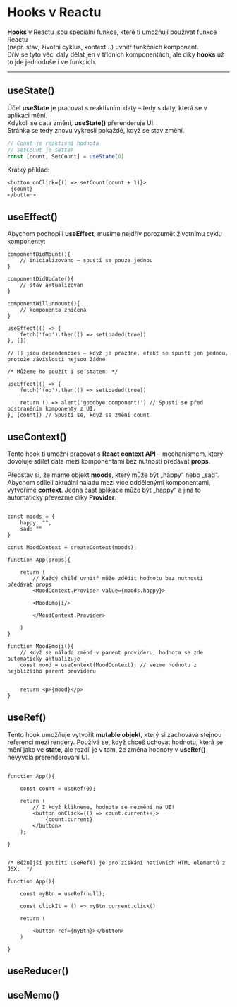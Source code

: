 # Hooks v Reactu

**Hooks** v Reactu jsou speciální funkce, které ti umožňují používat funkce Reactu  
(např. stav, životní cyklus, kontext…) uvnitř funkčních komponent.  
Dřív se tyto věci daly dělat jen v třídních komponentách, ale díky **hooks** už to jde jednoduše i ve funkcích.

---

## useState()

Účel **useState** je pracovat s reaktivními daty – tedy s daty, která se v aplikaci mění.  
Kdykoli se data změní, **useState()** přerenderuje UI.  
Stránka se tedy znovu vykreslí pokaždé, když se stav změní.

```js
// Count je reaktivní hodnota
// setCount je setter
const [count, SetCount] = useState(0)
```

Krátký příklad:

```TSX
<button onClick={() => setCount(count + 1)}>
 {count}
</button>
```


## useEffect()


Abychom pochopili **useEffect**, musíme nejdřív porozumět životnímu cyklu komponenty:

```TSX
componentDidMount(){
    // inicializováno – spustí se pouze jednou
}

componentDidUpdate(){
    // stav aktualizován
}

componentWillUnmount(){
    // komponenta zničena
}
```


```TSX
useEffect(() => {
    fetch('foo').then(() => setLoaded(true))
}, [])

// [] jsou dependencies – když je prázdné, efekt se spustí jen jednou, protože závislosti nejsou žádné.

/* Můžeme ho použít i se statem: */

useEffect(() => {
    fetch('foo').then(() => setLoaded(true))

    return () => alert('goodbye component!') // Spustí se před odstraněním komponenty z UI.
}, [count]) // Spustí se, když se změní count

```


## useContext()

Tento hook ti umožní pracovat s **React context API** – mechanismem,
který dovoluje sdílet data mezi komponentami bez nutnosti předávat **props**.

Představ si, že máme objekt **moods**, který může být „happy“ nebo „sad“.
Abychom sdíleli aktuální náladu mezi více oddělenými komponentami, vytvoříme **context**.
Jedna část aplikace může být „happy“ a jiná to automaticky převezme díky **Provider**.

```TSX

const moods = {
    happy: "",
    sad: ""
}

const MoodContext = createContext(moods);

function App(props){

    return (
        // Každý child uvnitř může zdědit hodnotu bez nutnosti předávat props
        <MoodContext.Provider value={moods.happy}>

        <MoodEmoji/>

        </MoodContext.Provider>

    )
}

function MoodEmoji(){
    // Když se nálada změní v parent provideru, hodnota se zde automaticky aktualizuje 
    const mood = useContext(MoodContext); // vezme hodnotu z nejbližšího parent provideru 


    return <p>{mood}</p>
}

```


## useRef() 

Tento hook umožňuje vytvořit **mutable objekt**, který si zachovává stejnou referenci mezi rendery.
Používá se, když chceš uchovat hodnotu, která se mění jako ve **state**,
ale rozdíl je v tom, že změna hodnoty v **useRef()** nevyvolá přerenderování UI.

```TSX

function App(){

    const count = useRef(0);

    return (
        // I když klikneme, hodnota se nezmění na UI!
        <button onClick={() => count.current++}> 
            {count.current}
        </button>
    );

}


/* Běžnější použití useRef() je pro získání nativních HTML elementů z JSX:  */

function App(){

    const myBtn = useRef(null);

    const clickIt = () => myBtn.current.click()

    return (

        <button ref={myBtn}></button>
    )

}

```

## useReducer()

## useMemo()
